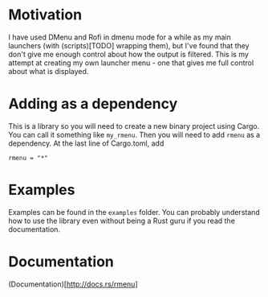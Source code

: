 # Motivation
I have used DMenu and Rofi in dmenu mode for a while as my main launchers (with (scripts)[TODO] wrapping them),
but I've found that they don't give me enough control about how the output is filtered.
This is my attempt at creating my own launcher menu - one that gives me full control about what is displayed.

# Adding as a dependency
This is a library so you will need to create a new binary project using Cargo.
You can call it something like `my_rmenu`.
Then you will need to add `rmenu` as a dependency.
At the last line of Cargo.toml, add
```
rmenu = "*"
```

# Examples
Examples can be found in the `examples` folder.
You can probably understand how to use the library even without being a Rust guru if you read the documentation.

# Documentation
(Documentation)[http://docs.rs/rmenu]
